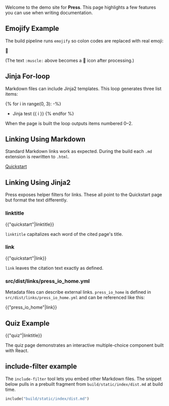 Welcome to the demo site for **Press**. This page highlights a few features you
can use when writing documentation.

## Emojify Example

The build pipeline runs `emojify` so colon codes are replaced with real emoji:

:muscle:

(The text `:muscle:` above becomes a 💪 icon after processing.)

## Jinja For-loop

Markdown files can include Jinja2 templates. This loop generates three list items:

{% for i in range(0, 3): -%}
- Jinja test {{ i }}
{% endfor %}

When the page is built the loop outputs items numbered 0–2.

## Linking Using Markdown

Standard Markdown links work as expected. During the build each `.md`
extension is rewritten to `.html`.

[Quickstart](quickstart.md)

## Linking Using Jinja2

Press exposes helper filters for links. These all point to the Quickstart page
but format the text differently.

### linktitle
{{"quickstart"|linktitle}}

`linktitle` capitalizes each word of the cited page's title.

### link
{{"quickstart"|link}}

`link` leaves the citation text exactly as defined.

### src/dist/links/press_io_home.yml

Metadata files can describe external links. `press_io_home` is defined in
`src/dist/links/press_io_home.yml` and can be referenced like this:

{{"press_io_home"|link}}

## Quiz Example
{{"quiz"|linktitle}}

The quiz page demonstrates an interactive multiple-choice component built with
React.

## include-filter example

The `include-filter` tool lets you embed other Markdown files. The snippet
below pulls in a prebuilt fragment from `build/static/index/dist.md` at build
time.

```python
include("build/static/index/dist.md")
```
